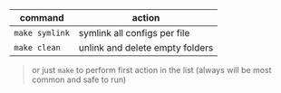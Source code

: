 | command          | action                          |
| ---------------- | ------------------------------- |
| ``make symlink`` | symlink all configs per file    |
| ``make clean``   | unlink and delete empty folders |

> or just ``make`` to perform first action in the list (always will be most common and safe to run)
